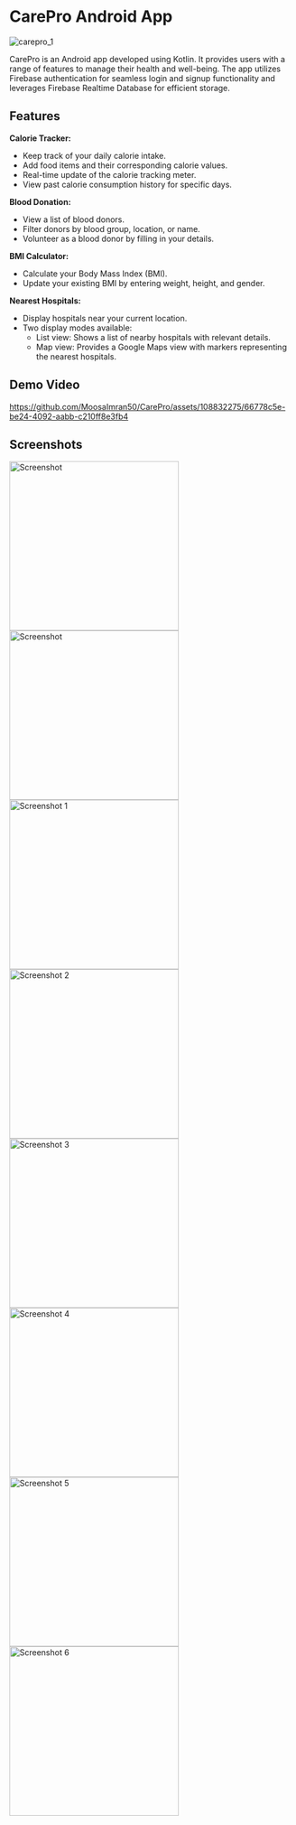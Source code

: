 # CarePro Android App

![carepro_1](https://github.com/MoosaImran50/CarePro/assets/108832275/bfbdd212-f400-4b8d-87df-6e42dae7514f)

CarePro is an Android app developed using Kotlin. It provides users with a range of features to manage their health and well-being. The app utilizes Firebase authentication for seamless login and signup functionality and leverages Firebase Realtime Database for efficient storage.

## Features

**Calorie Tracker:**

- Keep track of your daily calorie intake.
- Add food items and their corresponding calorie values.
- Real-time update of the calorie tracking meter.
- View past calorie consumption history for specific days.

**Blood Donation:**

- View a list of blood donors.
- Filter donors by blood group, location, or name.
- Volunteer as a blood donor by filling in your details.

**BMI Calculator:**

- Calculate your Body Mass Index (BMI).
- Update your existing BMI by entering weight, height, and gender.

**Nearest Hospitals:**

- Display hospitals near your current location.
- Two display modes available:
  - List view: Shows a list of nearby hospitals with relevant details.
  - Map view: Provides a Google Maps view with markers representing the nearest hospitals.

## Demo Video

https://github.com/MoosaImran50/CarePro/assets/108832275/66778c5e-be24-4092-aabb-c210ff8e3fb4

## Screenshots

<img src="https://github.com/MoosaImran50/CarePro/assets/108832275/c21a21db-4eba-4165-be5f-cf68bb4a0f29" alt="Screenshot" width="300">
<img src="https://github.com/MoosaImran50/CarePro/assets/108832275/999d4200-5ccd-48f7-8f32-00edf62f69d4" alt="Screenshot" width="300">
<img src="https://github.com/MoosaImran50/CarePro/assets/108832275/4800cfc5-00c5-49cc-8245-9292a5c43817" alt="Screenshot 1" width="300">
<img src="https://github.com/MoosaImran50/CarePro/assets/108832275/28d5a1c9-4f9b-4a37-8d52-f700ed528db2" alt="Screenshot 2" width="300">
<img src="https://github.com/MoosaImran50/CarePro/assets/108832275/9bdb0b65-b5ac-4381-b9ee-93b78d0434d2" alt="Screenshot 3" width="300">
<img src="https://github.com/MoosaImran50/CarePro/assets/108832275/ae8f8190-28fd-49a4-b3be-59001a3e3d2b" alt="Screenshot 4" width="300">
<img src="https://github.com/MoosaImran50/CarePro/assets/108832275/7f31d3e4-8b91-4b1d-8d10-c79a4f7c9b81" alt="Screenshot 5" width="300">
<img src="https://github.com/MoosaImran50/CarePro/assets/108832275/88aed181-8235-42ca-be35-7a64bd789f39" alt="Screenshot 6" width="300">
